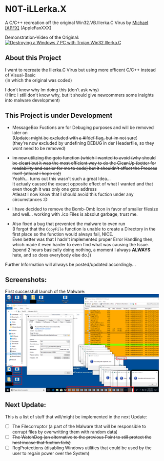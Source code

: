 # N0T-iLLerka.X

A C/C++ recreation off the original Win32.VB.Illerka.C Virus by [Michael [APFX]](https://www.youtube.com/channel/UCDo-73OtSjnMKVIEidGu2Xw) (AppleFanXXX)

Demonstration-Video of the Original:\
<a href="https://www.youtube.com/watch?v=HnRm9DBWzY8"><img height="180" src="https://img.youtube.com/vi/HnRm9DBWzY8/maxresdefault.jpg" alt="Destroying a Windows 7 PC with Trojan.Win32.Illerka.C"></a>

## About this Project
I want to recreate the Illerka.C Virus but using more efficent C/C++ instead of Visual-Basic\
(in which the original was coded)

I don't know why Im doing this (don't ask why)\
(Hint: I still don't know why, but it should give newcommers some insights into malware development)

## This Project is under Development
- MessageBox Fuctions are for Debuging purposes and will be removed later on\
(~~Update: might be excluded with a #ifdef flag, but im not sure~~)\
(they're now excluded by undefining DEBUG in der Headerfile, so they wont need to be removed)

- ~~Im now utilizing the goto function (which I wanted to avoid (why should be clear) but it was the most efficient way to do the CleanUp (better for readability and easier for me to code) but it shouldn't effect the Process itself (atleast i hope so))~~\
Yeahh... turns out this wasn't such a great Idea...\
It actualy caused the exeact opposite effect of what I wanted and that even though it was only one goto address\
Atleast I now know that I should avoid this fuction under any circumstances :D

- I have decided to remove the Bomb-Omb Icon in favor of smaller filesize and well... working with .ico Files is absolut garbage, trust me.

- Also fixed a bug that prevented the malware to even run\
(I forgot that the `CopyFile` function is unable to create a Directory in the first place so the function would always fail, NICE.\
Even better was that I hadn't implemented proper Error Handling then, which made it even harder to even find what was causing the Issue. (spend 2 hours basically doing nothing, a moment I always **ALWAYS** hate, and so does everybody else do.))

Further Information will allways be posted/updated accordingly...

## Screenshots:
First successfull launch of the Malware:\
<a><img align="center" src="GitRes/MSEdge-Win10-VMWare-2019-09-18-21-44-00.png" alt="Windows 10 VM Screenshot"></a>


## Next Update:
This is a list of stuff that will/might be implemented in the next Update:

- [ ] The Filecorruptor (a part of the Malware that will be responsible to corrupt files by overwritting them with random data)
- [ ] ~~The WatchDog (an alternative to the previous Point to still protect the host incase that fuction fails)~~
- [ ] RegProtections (disabling Windows utilities that could be used by the user to regain power over the System)
